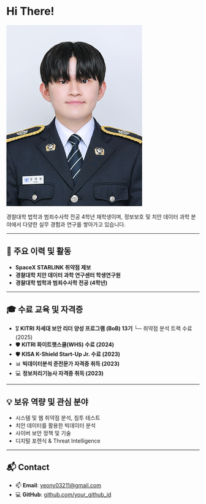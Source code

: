 # Hi There!

![Profile](2025_3_profile.jpg)


경찰대학 법학과 범죄수사학 전공 4학년 재학생이며, 정보보호 및 치안 데이터 과학 분야에서 다양한 실무 경험과 연구를 쌓아가고 있습니다.

---

## 🚀 주요 이력 및 활동

- **SpaceX STARLINK 취약점 제보**
- **경찰대학 치안 데이터 과학 연구센터 학생연구원**
- **경찰대학 법학과 범죄수사학 전공 (4학년)**

---

## 🎓 수료 교육 및 자격증

- 🎖️ **KITRI 차세대 보안 리더 양성 프로그램 (BoB) 13기**
└─ 취약점 분석 트랙 수료 (2025)
- 🛡️ **KITRI 화이트햇스쿨(WHS) 수료 (2024)**
- 🛡️ **KISA K-Shield Start-Up Jr. 수료 (2023)**
- 📊 **빅데이터분석 준전문가 자격증 취득 (2023)**
- 💻 **정보처리기능사 자격증 취득 (2023)**


---

## 💡 보유 역량 및 관심 분야

- 시스템 및 웹 취약점 분석, 침투 테스트
- 치안 데이터를 활용한 빅데이터 분석
- 사이버 보안 정책 및 기술
- 디지털 포렌식 & Threat Intelligence

---

## 📬 Contact

- 📫 **Email**: yeony03211@gmail.com
- 💻 **GitHub**: [github.com/your_github_id](https://github.com/your_github_id)
